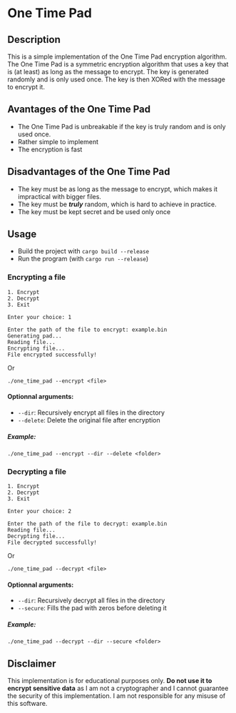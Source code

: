 # One Time Pad

## Description
This is a simple implementation of the One Time Pad encryption algorithm. The One Time Pad is a symmetric encryption algorithm that uses a key that is (at least) as long as the message to encrypt. The key is generated randomly and is only used once. The key is then XORed with the message to encrypt it.

## Avantages of the One Time Pad
- The One Time Pad is unbreakable if the key is truly random and is only used once.
- Rather simple to implement
- The encryption is fast

## Disadvantages of the One Time Pad
- The key must be as long as the message to encrypt, which makes it impractical with bigger files.
- The key must be **_truly_** random, which is hard to achieve in practice.
- The key must be kept secret and be used only once

## Usage
- Build the project with `cargo build --release`
- Run the program (with `cargo run --release`)

### Encrypting a file
```shell
1. Encrypt
2. Decrypt
3. Exit

Enter your choice: 1

Enter the path of the file to encrypt: example.bin
Generating pad...
Reading file...
Encrypting file...
File encrypted successfully!
```
Or
```shell
./one_time_pad --encrypt <file>
```

#### Optionnal arguments:
- `--dir`: Recursively encrypt all files in the directory
- `--delete`: Delete the original file after encryption
##### Example:
```shell
./one_time_pad --encrypt --dir --delete <folder>
```

### Decrypting a file
```shell
1. Encrypt
2. Decrypt
3. Exit

Enter your choice: 2

Enter the path of the file to decrypt: example.bin
Reading file...
Decrypting file...
File decrypted successfully!
```
Or
```shell
./one_time_pad --decrypt <file>
```

#### Optionnal arguments:
- `--dir`: Recursively decrypt all files in the directory
- `--secure`: Fills the pad with zeros before deleting it
##### Example:
```shell
./one_time_pad --decrypt --dir --secure <folder>
```

## Disclaimer
This implementation is for educational purposes only. **Do not use it to encrypt sensitive data** as I am not a cryptographer and I cannot guarantee the security of this implementation.
I am not responsible for any misuse of this software.